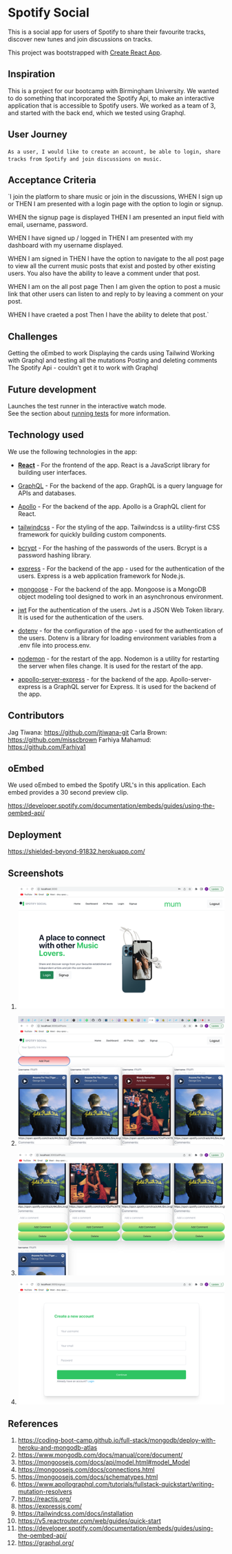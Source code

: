 # Spotify Social

This is a social app for users of Spotify to share their favourite tracks, discover new tunes and join discussions on tracks.

This project was bootstrapped with [Create React App](https://github.com/facebook/create-react-app).

## Inspiration

This is a project for our bootcamp with Birmingham University. We wanted to do something that incorporated the Spotify Api, to make an interactive application that is accessible to Spotify users. We worked as a team of 3, and started with the back end, which we tested using Graphql.

## User Journey

`As a user, I would like to create an account, be able to login, share tracks from Spotify and join discussions on music.`

## Acceptance Criteria

`I join the platform to share music or join in the discussions, WHEN I sign up or THEN I am presented with a login page with the option to login or signup.

WHEN the signup page is displayed THEN I am presented an input field with email, username, password.

WHEN I have signed up / logged in THEN I am presented with my dashboard with my username displayed.

WHEN I am signed in THEN I have the option to navigate to the all post page to view all the current music posts that exist and posted by other existing users. You also have the ability to leave a comment under that post.

WHEN I am on the all post page Then I am given the option to post a music link that other users can listen to and reply to by leaving a comment on your post.

WHEN I have craeted a post Then I have the ability to delete that post.`

## Challenges

Getting the oEmbed to work
Displaying the cards using Tailwind
Working with Graphql and testing all the mutations
Posting and deleting comments
The Spotify Api - couldn't get it to work with Graphql

## Future development

Launches the test runner in the interactive watch mode.\
See the section about [running tests](https://facebook.github.io/create-react-app/docs/running-tests) for more information.

## Technology used

We use the following technologies in the app:

- **[React](https://reactjs.org/)** - For the frontend of the app. React is a JavaScript library for building user interfaces.

- [GraphQL](https://graphql.org/) - For the backend of the app. GraphQL is a query language for APIs and databases.

- [Apollo](https://www.apollographql.com/) - For the backend of the app. Apollo is a GraphQL client for React.

- [tailwindcss](https://tailwindcss.com/) - For the styling of the app. Tailwindcss is a utility-first CSS framework for quickly building custom components.

- [bcrypt](https://www.npmjs.com/package/bcrypt) - For the hashing of the passwords of the users. Bcrypt is a password hashing library.

- [express](https://expressjs.com/) - For the backend of the app - used for the authentication of the users. Express is a web application framework for Node.js.

- [mongoose](https://mongoosejs.com/) - For the backend of the app. Mongoose is a MongoDB object modeling tool designed to work in an asynchronous environment.

- [jwt](https://www.npmjs.com/package/jsonwebtoken) For the authentication of the users. Jwt is a JSON Web Token library. It is used for the authentication of the users.

- [dotenv](https://www.npmjs.com/package/dotenv) - for the configuration of the app - used for the authentication of the users. Dotenv is a library for loading environment variables from a .env file into process.env.

- [nodemon](https://www.npmjs.com/package/nodemon) - for the restart of the app. Nodemon is a utility for restarting the server when files change. It is used for the restart of the app.

- [appollo-server-express](https://www.npmjs.com/package/apollo-server-express) - for the backend of the app. Apollo-server-express is a GraphQL server for Express. It is used for the backend of the app.

## Contributors

Jag Tiwana: https://github.com/jtiwana-git
Carla Brown: https://github.com/misscbrown
Farhiya Mahamud: https://github.com/Farhiya1

## oEmbed

We used oEmbed to embed the Spotify URL's in this application. Each embed provides a 30 second preview clip.

https://developer.spotify.com/documentation/embeds/guides/using-the-oembed-api/

## Deployment

https://shielded-beyond-91832.herokuapp.com/

## Screenshots

1. ![Homepage](/client/src/assets/images/homepage.png)

2. ![All posts page](/client/src/assets/images/allpost.png)

3. ![All posts page](/client/src/assets/images/allpost2.png)

4. ![Signup page](/client/src/assets/images/signup.png)

## References

1. https://coding-boot-camp.github.io/full-stack/mongodb/deploy-with-heroku-and-mongodb-atlas
2. https://www.mongodb.com/docs/manual/core/document/
3. https://mongoosejs.com/docs/api/model.html#model_Model
4. https://mongoosejs.com/docs/connections.html
5. https://mongoosejs.com/docs/schematypes.html
6. https://www.apollographql.com/tutorials/fullstack-quickstart/writing-mutation-resolvers
7. https://reactjs.org/
8. https://expressjs.com/
9. https://tailwindcss.com/docs/installation
10. https://v5.reactrouter.com/web/guides/quick-start
11. https://developer.spotify.com/documentation/embeds/guides/using-the-oembed-api/
12. https://graphql.org/

```

```

